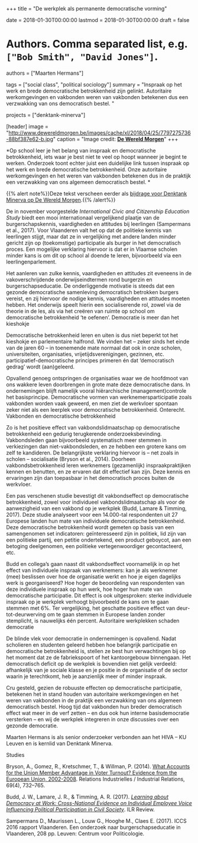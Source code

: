 +++
title = "De werkplek als permanente democratische vorming"

date = 2018-01-30T00:00:00
lastmod = 2018-01-30T00:00:00
draft = false

# Authors. Comma separated list, e.g. `["Bob Smith", "David Jones"]`.
authors = ["Maarten Hermans"]

tags = ["social class", "political sociology"]
summary = "Inspraak op het werk en brede democratische betrokkenheid zijn gelinkt. Autoritaire werkomgevingen en vakbonden weren van vakbonden betekenen dus een verzwakking van ons democratisch bestel. "

projects = ["denktank-minerva"]

[header]
image = "http://www.dewereldmorgen.be/images/cache/xl/2018/04/25/7797275736-88bf387e62-b.jpg"
caption = "Image credit: [**De Wereld Morgen**](http://dewereldmorgen.be/)"
+++

*Op school leer je het belang van inspraak en democratische betrokkenheid, iets waar je best niet te veel op hoopt wanneer je begint te werken. Onderzoek toont echter juist een duidelijke link tussen inspraak op het werk en brede democratische betrokkenheid. Onze autoritaire werkomgevingen en het weren van vakbonden betekenen dus in de praktijk een verzwakking van ons algemeen democratisch bestel. *

{{% alert note%}}Deze tekst verscheen eerder als [bijdrage voor Denktank Minerva op De Wereld Morgen](http://www.dewereldmorgen.be/artikel/2018/01/30/de-werkplek-als-permanente-democratische-vorming).{{% /alert%}}

De in november voorgestelde *International Civic and Citizenship Education Study* biedt een mooi internationaal vergelijkend plaatje van de burgerschapskennis, vaardigheden en attitudes bij leerlingen (Sampermans et al., 2017). Voor Vlaanderen valt het op dat de politieke kennis van leerlingen stijgt, maar dat ze in vergelijking met andere landen minder gericht zijn op (toekomstige) participatie als burger in het democratisch proces. Een mogelijke verklaring hiervoor is dat er in Vlaamse scholen minder kans is om dit op school al doende te leren, bijvoorbeeld via een leerlingenparlement.

Het aanleren van zulke kennis, vaardigheden en attitudes zit eveneens in de vakoverschrijdende onderwijseindtermen rond burgerzin en burgerschapseducatie. De onderliggende motivatie is steeds dat een gezonde democratische samenleving democratisch betrokken burgers vereist, en zij hiervoor de nodige kennis, vaardigheden en attitudes moeten hebben. Het onderwijs speelt hierin een socialiserende rol, zowel via de theorie in de les, als via het creëren van ruimte op school om democratische betrokkenheid ‘te oefenen’.
Democratie is meer dan het kieshokje

Democratische betrokkenheid leren en uiten is dus niet beperkt tot het kieshokje en parlementaire halfrond. We vinden het – zeker sinds het einde van de jaren 60 – in toenemende mate normaal dat ook in onze scholen, universiteiten, organisaties, vrijetijdsverenigingen, gezinnen, etc. participatief-democratische principes primeren én dat ‘democratisch gedrag’ wordt (aan)geleerd.

Opvallend genoeg ontspringen de organisaties waar we de hoofdmoot van ons wakkere leven doorbrengen in grote mate deze democratische dans. In ondernemingen blijft namelijk vooral hiërarchische (management)controle het basisprincipe. Democratische vormen van werknemersparticipatie zoals vakbonden worden vaak geweerd, en men ziet de werkvloer spontaan zeker niet als een leerplek voor democratische betrokkenheid. Onterecht.
Vakbonden en democratische betrokkenheid

Zo is het positieve effect van vakbondslidmaatschap op democratische betrokkenheid een gedurig terugkerende onderzoeksbevinding. Vakbondsleden gaan bijvoorbeeld systematisch meer stemmen in verkiezingen dan niet-vakbondsleden, en ze hebben een grotere kans om zelf te kandideren. De belangrijkste verklaring hiervoor is – net zoals in scholen – socialisatie (Bryson et al., 2014). Doorheen vakbondsbetrokkenheid leren werknemers (gezamenlijk) inspraakpraktijken kennen en benutten, en ze ervaren dat dit effectief kan zijn. Deze kennis en ervaringen zijn dan toepasbaar in het democratisch proces buiten de werkvloer.

Een pas verschenen studie bevestigt dit vakbondseffect op democratische betrokkenheid, zowel voor individueel vakbondslidmaatschap als voor de aanwezigheid van een vakbond op je werkplek (Budd, Lamare & Timming, 2017). Deze studie analyseert voor een 14.000-tal respondenten uit 27 Europese landen hun mate van individuele democratische betrokkenheid. Deze democratische betrokkenheid wordt gemeten op basis van een samengenomen set indicatoren: geïnteresseerd zijn in politiek, lid zijn van een politieke partij, een petitie ondertekend, een product geboycot, aan een betoging deelgenomen, een politieke vertegenwoordiger gecontacteerd, etc.

Budd en collega’s gaan naast dit vakbondseffect voornamelijk in op het effect van individuele inspraak van werknemers: kan je als werknemer (mee) beslissen over hoe de organisatie werkt en hoe je eigen dagelijks werk is georganiseerd? Hoe hoger de beoordeling van respondenten van deze individuele inspraak op hun werk, hoe hoger hun mate van democratische participatie. Dit effect is ook uitgesproken: sterke individuele inspraak op je werkplek verhoogt bijvoorbeeld de kans om te gaan stemmen met 6%. Ter vergelijking, het geschatte positieve effect van deur-tot-deurwerving om te gaan stemmen in Europese landen zonder stemplicht, is nauwelijks één percent.
Autoritaire werkplekken schaden democratie

De blinde vlek voor democratie in ondernemingen is opvallend. Nadat scholieren en studenten geleerd hebben hoe belangrijk participatie en democratische betrokkenheid is, stellen ze best hun verwachtingen bij op het moment dat ze de fabriekspoort of het kantoorgebouw binnengaan. Het democratisch deficit op de werkplek is bovendien niet gelijk verdeeld: afhankelijk van je sociale klasse en je positie in de organisatie of de sector waarin je terechtkomt, heb je aanzienlijk meer of minder inspraak.

Cru gesteld, gezien de robuuste effecten op democratische participatie, betekenen het in stand houden van autoritaire werkomgevingen en het weren van vakbonden in de praktijk een verzwakking van ons algemeen democratisch bestel. Hoog tijd dat vakbonden hun breder democratisch effect wat meer in de verf zetten – en dus ook hun interne basisdemocratie versterken – en wij de werkplek integreren in onze discussies over een gezonde democratie.

Maarten Hermans is als senior onderzoeker verbonden aan het HIVA – KU Leuven en is kernlid van Denktank Minerva.

Studies

Bryson, A., Gomez, R., Kretschmer, T., & Willman, P. (2014). [What Accounts for the Union Member Advantage in Voter Turnout? Evidence from the European Union, 2002-2008](https://www.jstor.org/stable/24641862). Relations Industrielles / Industrial Relations, 69(4), 732–765.

Budd, J. W., Lamare, J. R., & Timming, A. R. (2017). *[Learning about Democracy at Work: Cross-National Evidence on Individual Employee Voice Influencing Political Participation in Civil Society](https://doi.org/10.1177/0019793917746619)*. ILR Review.

Sampermans D., Maurissen L., Louw G., Hooghe M., Claes E. (2017). ICCS 2016 rapport Vlaanderen. Een onderzoek naar burgerschapseducatie in Vlaanderen, 208 pp. Leuven: Centrum voor Politicologie.
